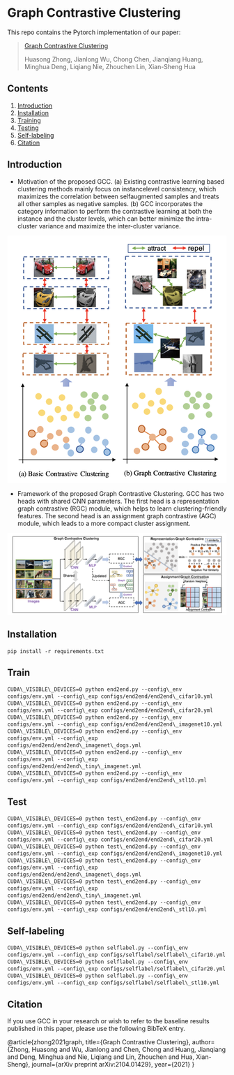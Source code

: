 # Graph Contrastive Clustering

This repo contains the Pytorch implementation of our paper:
> [Graph Contrastive Clustering](https://arxiv.org/abs/2104.01429)
>
> Huasong Zhong, Jianlong Wu, Chong Chen, Jianqiang Huang, Minghua Deng, Liqiang Nie, Zhouchen Lin, Xian-Sheng Hua

## Contents

1. [Introduction](#introduction)
0. [Installation](#installation)
0. [Training](#train)
0. [Testing](#test)
0. [Self-labeling](#self-labeling)
0. [Citation](#citation)

## Introduction

- Motivation of the proposed GCC. (a) Existing contrastive
learning based clustering methods mainly focus on instancelevel consistency, which maximizes the correlation between selfaugmented samples and treats all other samples as negative samples. (b) GCC incorporates the category information to perform
the contrastive learning at both the instance and the cluster levels,
which can better minimize the intra-cluster variance and maximize
the inter-cluster variance.

<p align="center" width="256" height="512">
    <img src="images/pre.jpg" />

-  Framework of the proposed Graph Contrastive Clustering. GCC has two heads with shared CNN parameters. The first head is a
representation graph contrastive (RGC) module, which helps to learn clustering-friendly features. The second head is an assignment graph
contrastive (AGC) module, which leads to a more compact cluster assignment.

<p align="center">
    <img src="images/main.jpg" />

## Installation
```shell
pip install -r requirements.txt
```

## Train
```shell
CUDA\_VISIBLE\_DEVICES=0 python end2end.py --config\_env configs/env.yml --config\_exp configs/end2end/end2end\_cifar10.yml
CUDA\_VISIBLE\_DEVICES=0 python end2end.py --config\_env configs/env.yml --config\_exp configs/end2end/end2end\_cifar20.yml
CUDA\_VISIBLE\_DEVICES=0 python end2end.py --config\_env configs/env.yml --config\_exp configs/end2end/end2end\_imagenet10.yml
CUDA\_VISIBLE\_DEVICES=0 python end2end.py --config\_env configs/env.yml --config\_exp configs/end2end/end2end\_imagenet\_dogs.yml
CUDA\_VISIBLE\_DEVICES=0 python end2end.py --config\_env configs/env.yml --config\_exp configs/end2end/end2end\_tiny\_imagenet.yml
CUDA\_VISIBLE\_DEVICES=0 python end2end.py --config\_env configs/env.yml --config\_exp configs/end2end/end2end\_stl10.yml
```

## Test
```shell
CUDA\_VISIBLE\_DEVICES=0 python test\_end2end.py --config\_env configs/env.yml --config\_exp configs/end2end/end2end\_cifar10.yml
CUDA\_VISIBLE\_DEVICES=0 python test\_end2end.py --config\_env configs/env.yml --config\_exp configs/end2end/end2end\_cifar20.yml
CUDA\_VISIBLE\_DEVICES=0 python test\_end2end.py --config\_env configs/env.yml --config\_exp configs/end2end/end2end\_imagenet10.yml
CUDA\_VISIBLE\_DEVICES=0 python test\_end2end.py --config\_env configs/env.yml --config\_exp configs/end2end/end2end\_imagenet\_dogs.yml
CUDA\_VISIBLE\_DEVICES=0 python test\_end2end.py --config\_env configs/env.yml --config\_exp configs/end2end/end2end\_tiny\_imagenet.yml
CUDA\_VISIBLE\_DEVICES=0 python test\_end2end.py --config\_env configs/env.yml --config\_exp configs/end2end/end2end\_stl10.yml
```

## Self-labeling
```shell
CUDA\_VISIBLE\_DEVICES=0 python selflabel.py --config\_env configs/env.yml --config\_exp configs/selflabel/selflabel\_cifar10.yml
CUDA\_VISIBLE\_DEVICES=0 python selflabel.py --config\_env configs/env.yml --config\_exp configs/selflabel/selflabel\_cifar20.yml
CUDA\_VISIBLE\_DEVICES=0 python selflabel.py --config\_env configs/env.yml --config\_exp configs/selflabel/selflabel\_stl10.yml
```

## Citation 

If you use GCC in your research or wish to refer to the baseline results published in this paper, please use the following BibTeX entry.

@article{zhong2021graph,
  title={Graph Contrastive Clustering},
  author={Zhong, Huasong and Wu, Jianlong and Chen, Chong and Huang, Jianqiang and Deng, Minghua and Nie, Liqiang and Lin, Zhouchen and Hua, Xian-Sheng},
  journal={arXiv preprint arXiv:2104.01429},
  year={2021}
}
